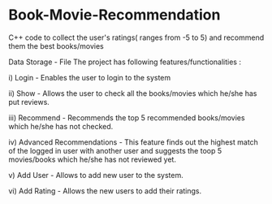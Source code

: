 # Book-Movie-Recommendation
C++ code to collect the user's ratings( ranges from -5 to 5) and recommend them the best books/movies 

Data Storage - File
The project has following features/functionalities :

i)   Login                    - Enables the user to login to the system

ii)  Show                     - Allows the user to check all the books/movies which he/she has put reviews.

iii) Recommend                - Recommends the top 5 recommended books/movies which he/she has not checked.

iv)  Advanced Recommendations - This feature finds out the highest match of the logged in user with another user
                                and suggests the toop 5 movies/books which he/she has not reviewed yet.
                              
                                
v)   Add User                 - Allows to add new user to the system.

vi)  Add Rating               - Allows the new users to add their ratings.
